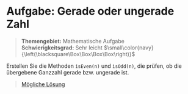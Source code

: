 # Aufgabe: Gerade oder ungerade Zahl
> **Themengebiet:** Mathematische Aufgabe  
> **Schwierigkeitsgrad:** Sehr leicht $\small\color{navy}{\left(\blacksquare\Box\Box\Box\Box\right)}$

Erstellen Sie die Methoden ```isEven(n)``` und ```isOdd(n)```, die prüfen, ob die übergebene Ganzzahl gerade bzw. ungerade ist.

> [Mögliche Lösung](https://github.com/ShantGananian/JavaProgrammierung/blob/master/sehr%20leicht/Mathematische%20Aufgaben/GeradeOderUngeradeZahl/src/main/java/GeradeOderUngeradeZahl.java)

